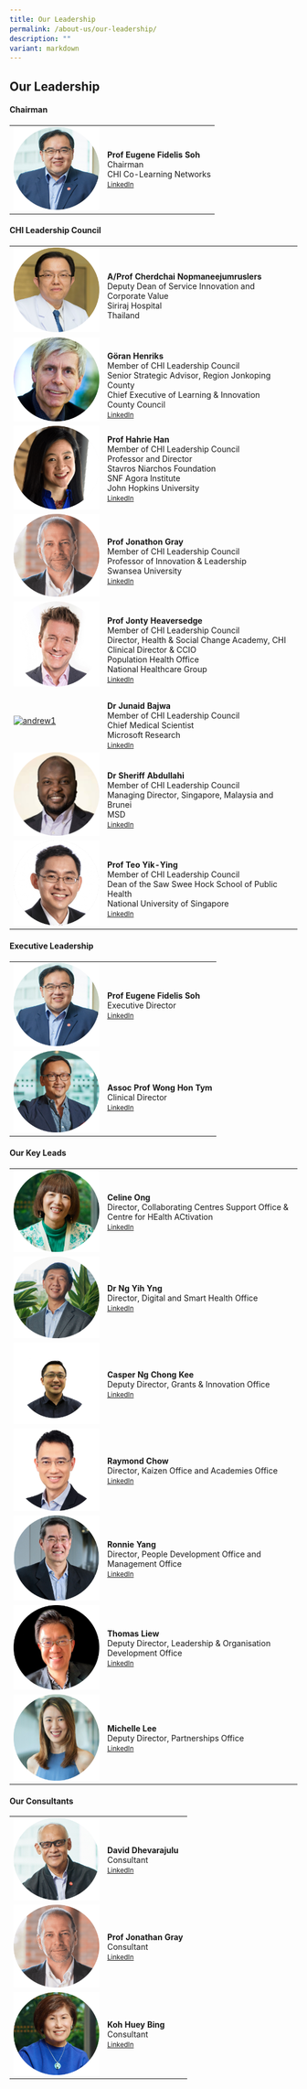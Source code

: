 ```yaml
---
title: Our Leadership
permalink: /about-us/our-leadership/
description: ""
variant: markdown
---
```

Our Leadership
---

<h4>Chairman</h4>

<table cellpadding="10" border="0" style="width: 100%;">
<tbody>
<tr>
<td style="width: 150px;"><a href="https://www.linkedin.com/in/eugenefidelissoh/"><img alt="andrew1" src="/images/Chairman.png"></a></td>
<td><strong>Prof Eugene Fidelis Soh</strong><br>Chairman<br>CHI Co-Learning Networks<br><a href="https://www.linkedin.com/in/eugenefidelissoh/" target="_blank"><small>LinkedIn</small></a><br>
</td></tr>
</tbody>
</table>

<h4>CHI Leadership Council</h4>

<table cellpadding="10" border="0" style="width: 100%;">
<tbody>
	<tr>
<td style="width: 150px;"><img alt="andrew1" src="/images/Leaders/prof%20cherdchai-01.png"></td>
<td><br><strong>A/Prof Cherdchai Nopmaneejumruslers</strong><br>Deputy Dean of Service Innovation and Corporate Value <br>
Siriraj Hospital <br>
Thailand<br></td>
</tr>
	<tr>
<td style="width: 150px;"><a href="https://www.linkedin.com/in/henriks-g%C3%B6ran-147604b3"><img alt="andrew1" src="/images/Leaders/go╠êran%20henriks_01%20copy.png"></a></td>
<td><br><strong>Göran Henriks </strong><br>Member of CHI Leadership Council<br>Senior Strategic Advisor, Region Jonkoping County<br>Chief Executive of Learning &amp; Innovation  <br>County Council <br><a href="https://www.linkedin.com/in/henriks-g%C3%B6ran-147604b3" target="_blank"><small>LinkedIn</small></a><br></td>
</tr>
<tr>
<td style="width: 150px;"><a href="https://www.linkedin.com/in/hahrie-han-479915"><img alt="chi" src="/images/Leaders/prof%20hahrie%20han-01-min.png"></a></td>
<td><strong>Prof Hahrie Han </strong><br>Member of CHI Leadership Council<br>Professor and Director<br>Stavros Niarchos Foundation<br>SNF Agora Institute<br>John Hopkins University<br><a href="https://www.linkedin.com/in/hahrie-han-479915" target="_blank"><small>LinkedIn</small></a><br></td>
</tr>
<tr>
<td style="width: 150px;"><a href="https://www.linkedin.com/in/dr-jonathon"><img alt="andrew1" src="/images/Leaders/prof%20jonathon%20gray-01.png"></a></td>
<td><br><strong>Prof Jonathon Gray </strong><br>Member of CHI Leadership Council<br>Professor of Innovation &amp; Leadership<br>Swansea University<br><a href="https://www.linkedin.com/in/dr-jonathon" target="_blank"><small>LinkedIn</small></a><br></td>
</tr>
	<tr>
<td style="width: 150px;"><a href="https://www.linkedin.com/in/jonty-heaversedge"><img alt="andrew1" src="/images/Leaders/jonty_heaversedge-01.png"></a></td>
<td><br><strong>Prof Jonty Heaversedge  </strong><br>Member of CHI Leadership Council<br>Director, Health &amp; Social Change Academy, CHI<br>Clinical Director &amp; CCIO <br> Population Health Office <br>
National Healthcare Group<br><a href="https://www.linkedin.com/in/jonty-heaversedge" target="_blank"><small>LinkedIn</small></a><br></td>
</tr>
<tr>
<td style="width: 150px;"><a href="https://www.linkedin.com/in/junaidbajwa"><img alt="andrew1" src="/images/Leaders/dr%20junaid%20bajwa-01.png"></a></td>
<td><br><strong>Dr Junaid Bajwa </strong><br>Member of CHI Leadership Council<br>Chief Medical Scientist <br>Microsoft Research <br><a href="https://www.linkedin.com/in/junaidbajwa" target="_blank"><small>LinkedIn</small></a><br></td>
</tr>
<tr>
<td style="width: 150px;"><a href="https://www.linkedin.com/in/junaidbajwa"><img alt="andrew1" src="/images/Leaders/Sheriff.png"></a></td>
<td><br><strong>Dr Sheriff Abdullahi</strong><br>Member of CHI Leadership Council<br>Managing Director, Singapore, Malaysia and Brunei<br>MSD<br><a href="https://www.linkedin.com/in/dr-abdullahi-sheriff-2533a618/" target="_blank"><small>LinkedIn</small></a><br></td>
</tr>
<tr>
<td style="width: 150px;"><a href="https://www.linkedin.com/school/saw-swee-hock-school-of-public-health/?originalSubdomain=sg"><img alt="andrew1" src="/images/Leaders/profteoyy.png"></a></td>
<td><br><strong>Prof Teo Yik-Ying </strong><br>Member of CHI Leadership Council<br>Dean of the Saw Swee Hock School of Public Health​<br>National University of Singapore <br><a href="https://www.linkedin.com/school/saw-swee-hock-school-of-public-health/?originalSubdomain=sg" target="_blank"><small>LinkedIn</small></a><br></td>
</tr>


</tbody>
</table>

<h4>Executive Leadership</h4>

<table cellpadding="10" border="0" style="width: 100%;">
<tbody>
<tr>
<td style="width: 150px;"><a href="https://www.linkedin.com/in/cher-heng-tan-8b965216"><img alt="andrew1" src="/images/Chairman.png"></a></td>
<td><strong>Prof Eugene Fidelis Soh</strong><br>Executive Director<br><a href="https://www.linkedin.com/in/eugenefidelissoh/" target="_blank"><small>LinkedIn</small></a></td>
</tr>
<tr>
<td style="width: 150px;"><a href="https://www.linkedin.com/in/hon-tym-wong-758b1a13"><img alt="andrew1" src="/images/Leaders/prof%20wong-01.png"></a></td>
<td><br><strong>Assoc Prof Wong Hon Tym  </strong><br>Clinical Director<br><a href="https://www.linkedin.com/in/hon-tym-wong-758b1a13" target="_blank"><small>LinkedIn</small></a></td>
</tr>

</tbody>
</table>

<h4>Our Key Leads</h4>

<table cellpadding="10" border="0" style="width: 100%;">
<tbody>
<tr>
<td style="width: 150px;"><a href="https://www.linkedin.com/in/celine-ong-wei-hui"><img alt="andrew1" src="/images/Leaders/celine%20ong%20copy.png"></a></td>
<td><strong>Celine Ong  </strong><br>Director, Collaborating Centres Support Office &amp; Centre for HEalth ACtivation <br><a href="https://www.linkedin.com/in/celine-ong-wei-hui" target="_blank"><small>LinkedIn</small></a> </td>
</tr>
	<tr>
</tr><tr>
<td style="width: 150px;"><a href="https://www.linkedin.com/in/yihyng"><img alt="andrew1" src="/images/Leaders/dr%20ng%20yy-01.png"></a></td>
<td><strong>Dr Ng Yih Yng</strong>
<br>Director, Digital and Smart Health Office<br><a href="https://www.linkedin.com/in/yihyng" target="_blank"><small>LinkedIn</small></a> </td>
</tr>
<tr>
<td style="width: 150px;"><a href="https://www.linkedin.com/in/casperng"><img alt="andrew1" src="/images/Leaders/casperr.png"></a></td>
<td><strong>Casper Ng Chong Kee </strong><br>Deputy Director, Grants &amp; Innovation Office<br><a href="https://www.linkedin.com/in/casperng" target="_blank"><small>LinkedIn</small></a></td>
</tr>
	<tr>
<td style="width: 150px;"><a href="https://www.linkedin.com/in/raymond-chow-37367748"><img alt="andrew1" src="/images/Leaders/Raymond_Chow.png"></a></td>
<td><strong>Raymond Chow </strong><br>Director, Kaizen Office and Academies Office<br><a href="https://www.linkedin.com/in/raymond-chow-37367748" target="_blank"><small>LinkedIn</small></a></td>
</tr>
	<tr>
<td style="width: 150px;"><a href="https://www.linkedin.com/in/yangronnie"><img alt="andrew1" src="/images/Leaders/ronnie.png"></a></td>
<td><strong>Ronnie Yang </strong><br>Director, People Development Office and Management Office<br><a href="https://www.linkedin.com/in/yangronnie" target="_blank"><small>LinkedIn</small></a></td></tr>
	<tr>
<td style="width: 150px;"><a href="https://www.linkedin.com/in/thomas-liew-b5a918206/"><img alt="andrew1" src="/images/Leaders/thomas%20liew.png"></a></td>
<td><strong>Thomas Liew</strong><br>Deputy Director, Leadership &amp; Organisation Development Office<br><a href="https://www.linkedin.com/in/thomas-liew-b5a918206/" target="_blank"><small>LinkedIn</small></a> </td>
</tr>
	<tr>
<td style="width: 150px;"><a href="https://www.linkedin.com/in/michelle-lee-754aa96a"><img alt="andrew1" src="/images/Leaders/michelle%20lee-01.png"></a></td>
		<td><strong>Michelle Lee </strong><br>Deputy Director, Partnerships Office<br><a href="https://www.linkedin.com/in/michelle-lee-754aa96a" target="_blank"><small>LinkedIn</small></a></td>
</tr>
	

</tbody>
</table>

<h4>Our Consultants </h4>

<table cellpadding="10" border="0" style="width: 100%;">
<tbody>
<tr>
<td style="width: 150px;"><a href="https://www.linkedin.com/in/david-dhevarajulu-67a3078/"><img alt="andrew1" src="/images/Leaders/david%20d-01.png"></a></td>
<td><strong>David Dhevarajulu  </strong><br>Consultant <br><a href="https://www.linkedin.com/in/david-dhevarajulu-67a3078/" target="_blank"><small>LinkedIn</small></a> </td>
</tr>
<tr>
<td style="width: 150px;"><a href="https://www.linkedin.com/in/dr-jonathon"><img alt="andrew1" src="/images/Leaders/prof%20jonathon%20gray-01.png"></a></td>
<td><strong>Prof Jonathan Gray </strong><br>Consultant<br><a href="https://www.linkedin.com/in/dr-jonathon" target="_blank"><small>LinkedIn</small></a></td>
</tr>
<tr>
<td style="width: 150px;"><a href="https://www.linkedin.com/in/huey-bing-koh-246b9724"><img alt="andrew1" src="/images/Leaders/huey%20bing-01.png"></a></td>
<td><strong>Koh Huey Bing</strong><br>Consultant<br><a href="https://www.linkedin.com/in/huey-bing-koh-246b9724" target="_blank"><small>LinkedIn</small></a> </td>
</tr>


</tbody>
</table>
